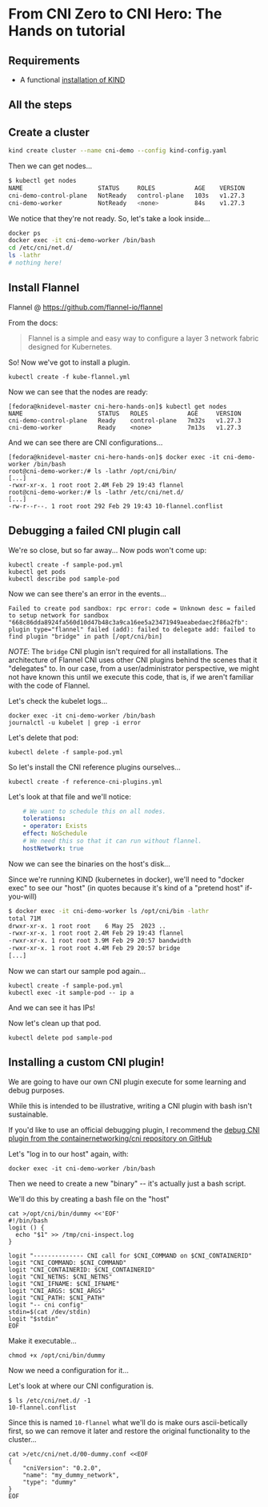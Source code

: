 # From CNI Zero to CNI Hero: The Hands on tutorial

## Requirements

* A functional [installation of KIND](https://kind.sigs.k8s.io/docs/user/quick-start/)

## All the steps

## Create a cluster

```bash
kind create cluster --name cni-demo --config kind-config.yaml
```

Then we can get nodes...


```bash
$ kubectl get nodes
NAME                     STATUS     ROLES           AGE    VERSION
cni-demo-control-plane   NotReady   control-plane   103s   v1.27.3
cni-demo-worker          NotReady   <none>          84s    v1.27.3
```

We notice that they're not ready. So, let's take a look inside...

```bash
docker ps
docker exec -it cni-demo-worker /bin/bash
cd /etc/cni/net.d/
ls -lathr
# nothing here!
```

## Install Flannel

Flannel @ https://github.com/flannel-io/flannel

From the docs:

> Flannel is a simple and easy way to configure a layer 3 network fabric designed for Kubernetes.

So! Now we've got to install a plugin.

```
kubectl create -f kube-flannel.yml
```

Now we can see that the nodes are ready:

```
[fedora@knidevel-master cni-hero-hands-on]$ kubectl get nodes
NAME                     STATUS   ROLES           AGE     VERSION
cni-demo-control-plane   Ready    control-plane   7m32s   v1.27.3
cni-demo-worker          Ready    <none>          7m13s   v1.27.3
```

And we can see there are CNI configurations...


```
[fedora@knidevel-master cni-hero-hands-on]$ docker exec -it cni-demo-worker /bin/bash
root@cni-demo-worker:/# ls -lathr /opt/cni/bin/
[...]
-rwxr-xr-x. 1 root root 2.4M Feb 29 19:43 flannel
root@cni-demo-worker:/# ls -lathr /etc/cni/net.d/
[...]
-rw-r--r--. 1 root root 292 Feb 29 19:43 10-flannel.conflist
```

## Debugging a failed CNI plugin call

We're so close, but so far away... Now pods won't come up:

```
kubectl create -f sample-pod.yml 
kubectl get pods
kubectl describe pod sample-pod
```

Now we can see there's an error in the events...

```
Failed to create pod sandbox: rpc error: code = Unknown desc = failed to setup network for sandbox "668c86dda8924fa560d10d47b48c3a9ca16ee5a23471949aeabedaec2f86a2fb": plugin type="flannel" failed (add): failed to delegate add: failed to find plugin "bridge" in path [/opt/cni/bin]
```

*NOTE*: The `bridge` CNI plugin isn't required for all installations. The architecture of Flannel CNI uses other CNI plugins behind the scenes that it "delegates" to. In our case, from a user/administrator perspective, we might not have known this until we execute this code, that is, if we aren't familiar with the code of Flannel.

Let's check the kubelet logs...
```
docker exec -it cni-demo-worker /bin/bash
journalctl -u kubelet | grep -i error
```

Let's delete that pod:

```
kubectl delete -f sample-pod.yml 
```

So let's install the CNI reference plugins ourselves...

```
kubectl create -f reference-cni-plugins.yml
```

Let's look at that file and we'll notice:

```yaml
    # We want to schedule this on all nodes.
    tolerations:
    - operator: Exists
    effect: NoSchedule
    # We need this so that it can run without flannel.
    hostNetwork: true
```

Now we can see the binaries on the host's disk...

Since we're running KIND (kubernetes in docker), we'll need to "docker exec" to see our "host" (in quotes because it's kind of a "pretend host" if-you-will)

```bash
$ docker exec -it cni-demo-worker ls /opt/cni/bin -lathr
total 71M
drwxr-xr-x. 1 root root    6 May 25  2023 ..
-rwxr-xr-x. 1 root root 2.4M Feb 29 19:43 flannel
-rwxr-xr-x. 1 root root 3.9M Feb 29 20:57 bandwidth
-rwxr-xr-x. 1 root root 4.4M Feb 29 20:57 bridge
[...]
```

Now we can start our sample pod again...

```
kubectl create -f sample-pod.yml
kubectl exec -it sample-pod -- ip a
```

And we can see it has IPs!

Now let's clean up that pod.

```
kubectl delete pod sample-pod
```

## Installing a custom CNI plugin!

We are going to have our own CNI plugin execute for some learning and debug purposes.

While this is intended to be illustrative, writing a CNI plugin with bash isn't sustainable.

If you'd like to use an official debugging plugin, I recommend the [debug CNI plugin from the containernetworking/cni repository on GitHub](https://github.com/s-matyukevich/bash-cni-plugin/blob/master/bash-cni)

Let's "log in to our host" again, with:

```
docker exec -it cni-demo-worker /bin/bash
```

Then we need to create a new "binary" -- it's actually just a bash script. 

We'll do this by creating a bash file on the "host"

```
cat >/opt/cni/bin/dummy <<'EOF'
#!/bin/bash
logit () {
  echo "$1" >> /tmp/cni-inspect.log
}

logit "-------------- CNI call for $CNI_COMMAND on $CNI_CONTAINERID"
logit "CNI_COMMAND: $CNI_COMMAND"
logit "CNI_CONTAINERID: $CNI_CONTAINERID"
logit "CNI_NETNS: $CNI_NETNS"
logit "CNI_IFNAME: $CNI_IFNAME"
logit "CNI_ARGS: $CNI_ARGS"
logit "CNI_PATH: $CNI_PATH"
logit "-- cni config"
stdin=$(cat /dev/stdin)
logit "$stdin"
EOF
```

Make it executable...

```
chmod +x /opt/cni/bin/dummy
```

Now we need a configuration for it...

Let's look at where our CNI configuration is.

```
$ ls /etc/cni/net.d/ -1
10-flannel.conflist
```

Since this is named `10-flannel` what we'll do is make ours ascii-betically first, so we can remove it later and restore the original functionality to the cluster...

```
cat >/etc/cni/net.d/00-dummy.conf <<EOF
{
    "cniVersion": "0.2.0",
    "name": "my_dummy_network",
    "type": "dummy"
}
EOF
```

